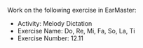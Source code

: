 Work on the following exercise in EarMaster:
- Activity: Melody Dictation
- Exercise Name: Do, Re, Mi, Fa, So, La, Ti
- Exercise Number: 12.11
